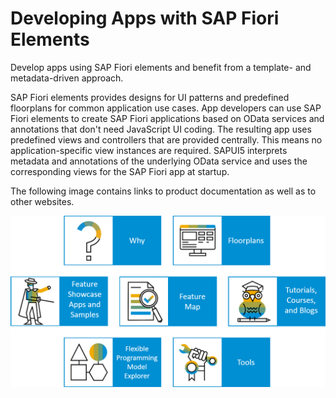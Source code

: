 <!-- loio03265b0408e2432c9571d6b3feb6b1fd -->

# Developing Apps with SAP Fiori Elements

Develop apps using SAP Fiori elements and benefit from a template- and metadata-driven approach.

SAP Fiori elements provides designs for UI patterns and predefined floorplans for common application use cases. App developers can use SAP Fiori elements to create SAP Fiori applications based on OData services and annotations that don't need JavaScript UI coding. The resulting app uses predefined views and controllers that are provided centrally. This means no application-specific view instances are required. SAPUI5 interprets metadata and annotations of the underlying OData service and uses the corresponding views for the SAP Fiori app at startup.



The following image contains links to product documentation as well as to other websites.

![](images/ImageMapEntryPage_dc8d2b1.png)

